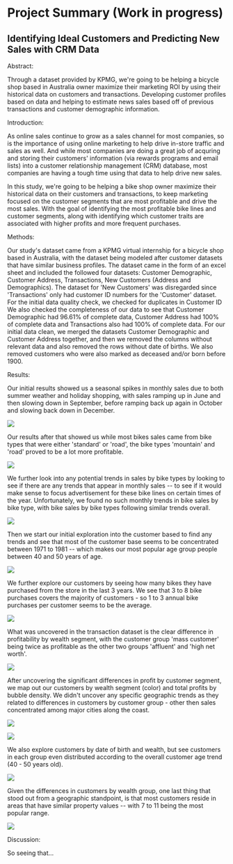 # Project Summary (Work in progress)
## Identifying Ideal Customers and Predicting New Sales with CRM Data

Abstract:

Through a dataset provided by KPMG, we're going to be helping a bicycle shop based in Australia owner maximize their marketing ROI by using their historical data on customers and transactions. Developing customer profiles based on data and helping to estimate news sales based off of previous transactions and customer demographic information.


Introduction:

  As online sales continue to grow as a sales channel for most companies, so is the importance of using online marketing to help drive in-store traffic and sales as well. And while most companies are doing a great job of acquring and storing their customers' information (via rewards programs and email lists) into a customer relationship management (CRM) database, most companies are having a tough time using that data to help drive new sales.
  
  In this study, we're going to be helping a bike shop owner maximize their historical data on their customers and transactions, to keep marketing focused on the customer segments that are most profitable and drive the most sales. With the goal of identifying the most profitable bike lines and customer segments, along with identifying which customer traits are associated with higher profits and more frequent purchases.

Methods:

Our study's dataset came from a KPMG virtual internship for a bicycle shop based in Australia, with the dataset being modeled after customer datasets that have similar business profiles. The dataset came in the form of an excel sheet and included the followed four datasets: Customer Demographic, Customer Address, Transactions, New Customers (Address and Demographics). The dataset for 'New Customers' was disregarded since 'Transactions' only had customer ID numbers for the 'Customer' dataset. For the initial data quality check, we checked for duplicates in Customer ID We also checked the completeness of our data to see that Customer Demographic had 96.61% of complete data, Customer Address had 100% of complete data and Transactions also had 100% of complete data. For our initial data clean, we merged the datasets Customer Demographic and Customer Address together, and then we removed the columns without relevant data and also removed the rows without date of births. We also removed customers who were also marked as deceased and/or born before 1900.

Results:

Our initial results showed us a seasonal spikes in monthly sales due to both summer weather and holiday shopping, with sales ramping up in June and then slowing down in September, before ramping back up again in October and slowing back down in December.

![](images/Transactions%20by%20Month.png)

Our results after that showed us while most bikes sales came from bike types that were either 'standard' or 'road', the bike types 'mountain' and 'road' proved to be a lot more profitable.

![](images/Transactions%20by%20Bike.PNG)

We further look into any potential trends in sales by bike types by looking to see if there are any trends that appear in monthly sales -- to see if it would make sense to focus advertisement for these bike lines on certain times of the year. Unfortunately, we found no such monthly trends in bike sales by bike type, with bike sales by bike types following similar trends overall.

![](images/Transactions%20by%20Bike%20-%20Monthly.PNG)

Then we start our initial exploration into the customer based to find any trends and see that most of the customer base seems to be concentrated between 1971 to 1981 -- which makes our most popular age group people between 40 and 50 years of age.

![](images/Customers%20by%20DOB.png)

We further explore our customers by seeing how many bikes they have purchased from the store in the last 3 years. We see that 3 to 8 bike purchases covers the majority of customers - so 1 to 3 annual bike purchases per customer seems to be the average.

![](images/Average%20Customer%20Transactions.PNG)

What was uncovered in the transaction dataset is the clear difference in profitability by wealth segment, with the customer group 'mass customer' being twice as profitable as the other two groups 'affluent' and 'high net worth'.

![](images/Average%20Profit%20per%20Transaction%20by%20Wealth.png)

After uncovering the significant differences in profit by customer segment, we map out our customers by wealth segment (color) and total profits by bubble density. We didn't uncover any specific geographic trends as they related to differences in customers by customer group - other then sales concentrated among major cities along the coast.

![](images/Map%20Bike%20Sales%20by%20Profit%20-%20North.PNG)

![](images/Map%20Bike%20Sales%20by%20Profit%20-%20South.PNG)

We also explore customers by date of birth and wealth, but see customers in each group even distributed according to the overall customer age trend (40 - 50 years old).

![](images/Customers%20by%20Wealth%20by%20Birth%20Year.png)

Given the differences in customers by wealth group, one last thing that stood out from a geographic standpoint, is that most customers reside in areas that have similar property values -- with 7 to 11 being the most popular range.

![](images/Property%20Values.png)

Discussion:

So seeing that...
